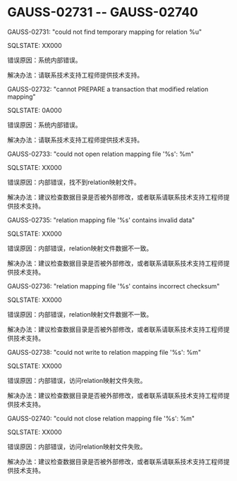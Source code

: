 # GAUSS-02731 -- GAUSS-02740<a name="ZH-CN_TOPIC_0302072925"></a>

GAUSS-02731: "could not find temporary mapping for relation %u"

SQLSTATE: XX000

错误原因：系统内部错误。

解决办法：请联系技术支持工程师提供技术支持。

GAUSS-02732: "cannot PREPARE a transaction that modified relation mapping"

SQLSTATE: 0A000

错误原因：系统内部错误。

解决办法：请联系技术支持工程师提供技术支持。

GAUSS-02733: "could not open relation mapping file '%s': %m"

SQLSTATE: XX000

错误原因：内部错误，找不到relation映射文件。

解决办法：建议检查数据目录是否被外部修改，或者联系请联系技术支持工程师提供技术支持。

GAUSS-02735: "relation mapping file '%s' contains invalid data"

SQLSTATE: XX000

错误原因：内部错误，relation映射文件数据不一致。

解决办法：建议检查数据目录是否被外部修改，或者联系请联系技术支持工程师提供技术支持。

GAUSS-02736: "relation mapping file '%s' contains incorrect checksum"

SQLSTATE: XX000

错误原因：内部错误，relation映射文件数据不一致。

解决办法：建议检查数据目录是否被外部修改，或者联系请联系技术支持工程师提供技术支持。

GAUSS-02738: "could not write to relation mapping file '%s': %m"

SQLSTATE: XX000

错误原因：内部错误，访问relation映射文件失败。

解决办法：建议检查数据目录是否被外部修改，或者联系请联系技术支持工程师提供技术支持。

GAUSS-02740: "could not close relation mapping file '%s': %m"

SQLSTATE: XX000

错误原因：内部错误，访问relation映射文件失败。

解决办法：建议检查数据目录是否被外部修改，或者联系请联系技术支持工程师提供技术支持。

